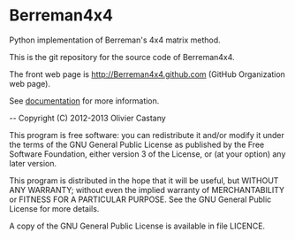 Berreman4x4
===========

Python implementation of Berreman's 4x4 matrix method.

This is the git repository for the source code of Berreman4x4.

The front web page is http://Berreman4x4.github.com (GitHub Organization web page). 

See [documentation](http://sourceforge.net/projects/berreman4x4/files/documentation.pdf) for more information.

-- 
Copyright (C) 2012-2013 Olivier Castany

This program is free software: you can redistribute it and/or modify
it under the terms of the GNU General Public License as published by
the Free Software Foundation, either version 3 of the License, or
(at your option) any later version.

This program is distributed in the hope that it will be useful,
but WITHOUT ANY WARRANTY; without even the implied warranty of
MERCHANTABILITY or FITNESS FOR A PARTICULAR PURPOSE.  See the
GNU General Public License for more details.

A copy of the GNU General Public License is available in file LICENCE.

